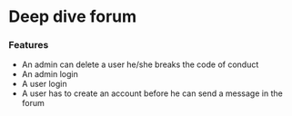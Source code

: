# Deep dive forum 
### Features
- An admin can delete a user he/she breaks the code of conduct
- An admin login
- A user login
- A user has to create an account before he can send a message in the forum